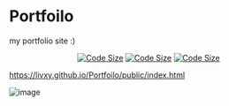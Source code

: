 # Portfoilo
my portfolio site :)

<p align="center">
        <a href="https://github.com/livxy/Portfolio"><img alt="Code Size" src="https://img.shields.io/github/repo-size/livxy/Portfolio" /></a>
        <a href="https://github.com/livxy/Portfolio"><img alt="Code Size" src="https://img.shields.io/github/directory-file-count/livxy/Portfolio" /></a>
        <a href="https://github.com/livxy/Portfolio"><img alt="Code Size" src="https://tokei.ekzhang.com/b1/github/livxy/Portfolio" /></a>
</p>

https://livxy.github.io/Portfoilo/public/index.html

![image](https://user-images.githubusercontent.com/67598470/202283353-d9675aa6-44b0-4b8f-849f-abb0c230c0eb.png)
